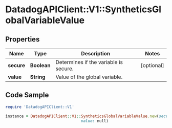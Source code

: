 # DatadogAPIClient::V1::SyntheticsGlobalVariableValue

## Properties

Name | Type | Description | Notes
------------ | ------------- | ------------- | -------------
**secure** | **Boolean** | Determines if the variable is secure. | [optional] 
**value** | **String** | Value of the global variable. | 

## Code Sample

```ruby
require 'DatadogAPIClient::V1'

instance = DatadogAPIClient::V1::SyntheticsGlobalVariableValue.new(secure: null,
                                 value: null)
```


